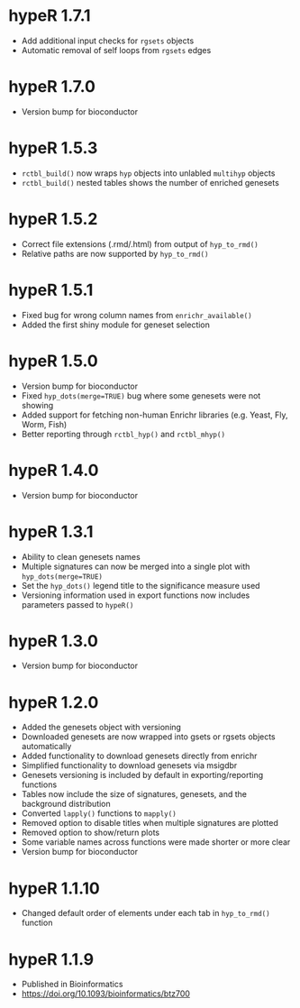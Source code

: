 # hypeR 1.7.1
* Add additional input checks for `rgsets` objects
* Automatic removal of self loops from `rgsets` edges

# hypeR 1.7.0
* Version bump for bioconductor

# hypeR 1.5.3
* `rctbl_build()` now wraps `hyp` objects into unlabled `multihyp` objects
* `rctbl_build()` nested tables shows the number of enriched genesets

# hypeR 1.5.2
* Correct file extensions (.rmd/.html) from output of `hyp_to_rmd()`
* Relative paths are now supported by `hyp_to_rmd()`

# hypeR 1.5.1
* Fixed bug for wrong column names from `enrichr_available()`
* Added the first shiny module for geneset selection

# hypeR 1.5.0
* Version bump for bioconductor
* Fixed `hyp_dots(merge=TRUE)` bug where some genesets were not showing
* Added support for fetching non-human Enrichr libraries (e.g. Yeast, Fly, Worm, Fish)
* Better reporting through `rctbl_hyp()` and `rctbl_mhyp()`

# hypeR 1.4.0
* Version bump for bioconductor

# hypeR 1.3.1
* Ability to clean genesets names
* Multiple signatures can now be merged into a single plot with `hyp_dots(merge=TRUE)`
* Set the `hyp_dots()` legend title to the significance measure used
* Versioning information used in export functions now includes parameters passed to `hypeR()`

# hypeR 1.3.0
* Version bump for bioconductor

# hypeR 1.2.0
* Added the genesets object with versioning
* Downloaded genesets are now wrapped into gsets or rgsets objects automatically
* Added functionality to download genesets directly from enrichr
* Simplified functionality to download genesets via msigdbr
* Genesets versioning is included by default in exporting/reporting functions
* Tables now include the size of signatures, genesets, and the background distribution
* Converted `lapply()` functions to `mapply()`
* Removed option to disable titles when multiple signatures are plotted
* Removed option to show/return plots
* Some variable names across functions were made shorter or more clear
* Version bump for bioconductor

# hypeR 1.1.10
* Changed default order of elements under each tab in `hyp_to_rmd()` function

# hypeR 1.1.9
* Published in Bioinformatics
* https://doi.org/10.1093/bioinformatics/btz700
